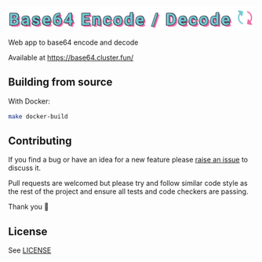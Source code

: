 ![Base64 Encode / Decode](logo.png)

Web app to base64 encode and decode

Available at https://base64.cluster.fun/

## Building from source

With Docker:

```sh
make docker-build
```

## Contributing

If you find a bug or have an idea for a new feature please [raise an issue](issues/new) to discuss it.

Pull requests are welcomed but please try and follow similar code style as the rest of the project and ensure all tests and code checkers are passing.

Thank you 💛

## License

See [LICENSE](LICENSE)
